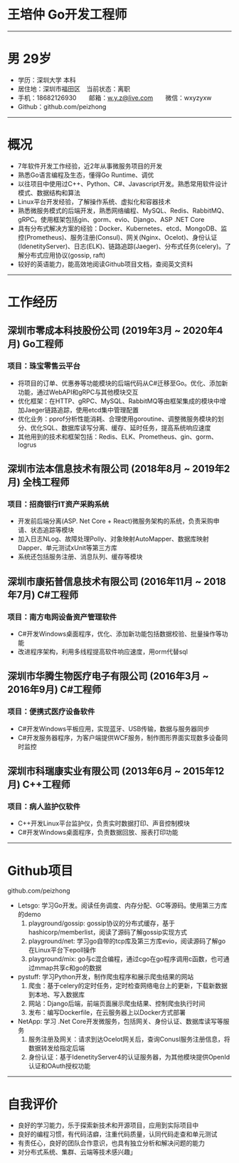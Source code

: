 # 王培仲 Go开发工程师

---
# 男 29岁 
- 学历：深圳大学 本科
- 居住地：深圳市福田区&emsp;当前状态：离职
- 手机：18682126930&emsp;&emsp;邮箱：w.y.z@live.com&emsp;&emsp;微信：wxyzyxw
- Github：github.com/peizhong

---
# 概况
- 7年软件开发工作经验，近2年从事微服务项目的开发
- 熟悉Go语言编程及生态，懂得Go Runtime、调优
- 以往项目中使用过C++、Python、C#、Javascript开发。熟悉常用软件设计模式、数据结构和算法
- Linux平台开发经验，了解操作系统、虚拟化和容器技术
- 熟悉微服务模式的后端开发，熟悉网络编程、MySQL、Redis、RabbitMQ、gRPC。使用框架包括gin、gorm、evio、Django、ASP .NET Core
- 具有分布式解决方案的经验：Docker、Kubernetes、etcd、MongoDB、监控(Prometheus)、服务注册(Consul)、网关(Nginx、Ocelot)、身份认证(IdenetityServer)、日志(ELK)、链路追踪(Jaeger)、分布式任务(celery)。了解分布式应用协议(gossip, raft)
- 较好的英语能力，能高效地阅读Github项目文档，查阅英文资料

---
# 工作经历
## 深圳市零成本科技股份公司 (2019年3月 ~ 2020年4月) Go工程师
### 项目：珠宝零售云平台
- 将项目的订单、优惠券等功能模块的后端代码从C#迁移至Go。优化、添加新功能，通过WebAPI和gRPC与其他模块交互
- 优化框架：在HTTP、gRPC、MySQL、RabbitMQ等由框架集成的模块中增加Jaeger链路追踪，使用etcd集中管理配置
- 优化业务：pprof分析性能消耗、合理使用goroutine、调整微服务模块的划分、优化SQL、数据库读写分离、缓存、延时任务，提高系统响应速度
- 其他用到的技术和框架包括：Redis、ELK、Prometheus、gin、gorm、logrus

## 深圳市法本信息技术有限公司 (2018年8月 ~ 2019年2月) 全栈工程师
### 项目：招商银行IT资产采购系统 
- 开发前后端分离(ASP. Net Core + React)微服务架构的系统，负责采购申请、状态追踪等模块
- 加入日志NLog、故障处理Polly、对象映射AutoMapper、数据库映射Dapper、单元测试xUnit等第三方库
- 系统还包括服务注册、消息队列、缓存等模块

## 深圳市康拓普信息技术有限公司 (2016年11月 ~ 2018年7月) C#工程师
### 项目：南方电网设备资产管理软件
- C#开发Windows桌面程序，优化、添加新功能包括数据校验、批量操作等功能
- 改进程序架构，利用多线程提高软件响应速度，用orm代替sql

## 深圳市华腾生物医疗电子有限公司 (2016年3月 ~ 2016年9月) C#工程师
### 项目：便携式医疗设备软件
- C#开发Windows平板应用，实现蓝牙、USB传输，数据与服务器同步
- C#开发服务器程序，为客户端提供WCF服务，制作图形界面实现数多设备同时监控

## 深圳市科瑞康实业有限公司 (2013年6月 ~ 2015年12月) C++工程师
### 项目：病人监护仪软件
- C++开发Linux平台监护仪，负责实时数据打印、声音控制模块
- C#开发Windows桌面程序，负责数据回放、报表打印功能

---
# Github项目
github.com/peizhong
  - Letsgo: 学习Go开发。阅读任务调度、内存分配、GC等源码。使用第三方库的demo
    1. playground/gossip: gossip协议的分布式缓存，基于hashicorp/memberlist，阅读了源码了解gossip实现方式
    2. playground/net: 学习go自带的tcp库及第三方库evio，阅读源码了解go在Linux平台下epoll操作
    3. playground/mix: go与c混合编程，通过cgo在go程序调用c函数，也可通过mmap共享c和go的数据
  - pystuff: 学习Python开发，制作爬虫程序和展示爬虫结果的网站
    1. 爬虫：基于celery的定时任务，定时检查网络电台上的更新，下载新数据到本地、写入数据库
    2. 网站：Django后端，前端页面展示爬虫结果、控制爬虫执行时间
    3. 发布：编写Dockerfile，在云服务器上以Docker方式部署
  - NetApp: 学习 .Net Core开发微服务，包括网关、身份认证、数据库读写等服务
    1. 服务注册及网关：请求到达Ocelot网关后，查询Conusl服务注册信息，将数据转发给指定后端
    2. 身份认证：基于IdenetityServer4的认证服务器，为其他模块提供OpenId认证和OAuth授权功能

---
# 自我评价
- 良好的学习能力，乐于探索新技术和开源项目，应用到实际项目中
- 良好的编程习惯，有代码洁癖，注重代码质量，认同代码走查和单元测试
- 有责任心，良好的团队合作意识，也具有独立分析和解决问题的能力
- 对分布式系统、集群、云端等技术感兴趣」